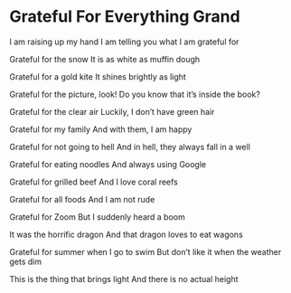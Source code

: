 # Grateful For Everything Grand

I am raising up my hand
I am telling you what I am grateful for

Grateful for the snow
It is as white as muffin dough

Grateful for a gold kite
It shines brightly as light

Grateful for the picture, look!
Do you know that it’s inside the book?

Grateful for the clear air 
Luckily, I don’t have green hair

Grateful for my family
And with them, I am happy

Grateful for not going to hell
And in hell, they always fall in a well


Grateful for eating noodles
And always using Google

Grateful for grilled beef
And I love coral reefs

Grateful for all foods
And I am not rude

Grateful for Zoom
But I suddenly heard a boom

It was the horrific dragon 
And that dragon loves to eat wagons

Grateful for summer when I go to swim
But don’t like it when the weather gets dim

This is the thing that brings light
And there is no actual height

